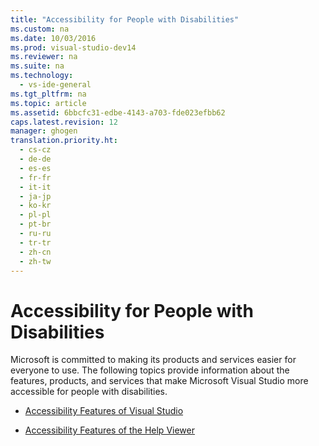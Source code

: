 ```yaml
---
title: "Accessibility for People with Disabilities"
ms.custom: na
ms.date: 10/03/2016
ms.prod: visual-studio-dev14
ms.reviewer: na
ms.suite: na
ms.technology: 
  - vs-ide-general
ms.tgt_pltfrm: na
ms.topic: article
ms.assetid: 6bbcfc31-edbe-4143-a703-fde023efbb62
caps.latest.revision: 12
manager: ghogen
translation.priority.ht: 
  - cs-cz
  - de-de
  - es-es
  - fr-fr
  - it-it
  - ja-jp
  - ko-kr
  - pl-pl
  - pt-br
  - ru-ru
  - tr-tr
  - zh-cn
  - zh-tw
---
```

# Accessibility for People with Disabilities
Microsoft is committed to making its products and services easier for everyone to use. The following topics provide information about the features, products, and services that make Microsoft Visual Studio more accessible for people with disabilities.  
  
-   [Accessibility Features of Visual Studio](../VS_IDE/Accessibility-Features-of-Visual-Studio.md)  
  
-   [Accessibility Features of the Help Viewer](../VS_IDE/Accessibility-Features-of-the-Help-Viewer.md)